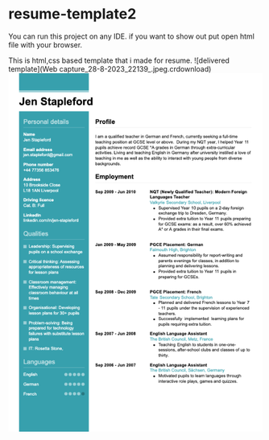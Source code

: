# resume-template2
You can run this project on any IDE. if you want to show out put open html file with your browser.


This is html,css based template that i made for resume.
![delivered template](Web capture_28-8-2023_22139_.jpeg.crdownload)
![demanding template](task2.png)






